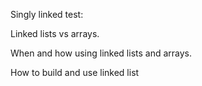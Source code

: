 Singly linked test:

Linked lists vs arrays. 

When and how using linked lists and arrays.

How to build and use linked list
